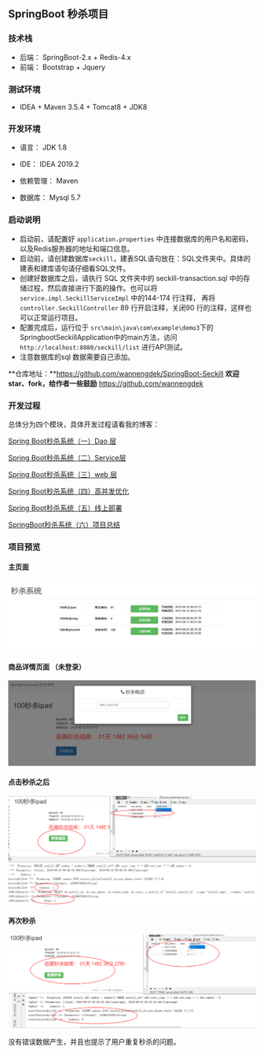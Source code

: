 ## SpringBoot 秒杀项目

### **技术栈**

- 后端： SpringBoot-2.x + Redis-4.x 
- 前端： Bootstrap + Jquery

### **测试环境**

- IDEA + Maven 3.5.4 + Tomcat8 + JDK8

### 开发环境

- 语言： JDK 1.8

- IDE： IDEA 2019.2

- 依赖管理： Maven

- 数据库： Mysql 5.7

### **启动说明**

  - 启动前，请配置好 `application.properties` 中连接数据库的用户名和密码，以及Redis服务器的地址和端口信息。
  - 启动前，请创建数据库`seckill`，建表SQL语句放在：SQL文件夹中。具体的建表和建库语句请仔细看SQL文件。
  - 创建好数据库之后，请执行 SQL 文件夹中的 seckill-transaction.sql 中的存储过程，然后直接进行下面的操作。也可以将 `service.impl.SeckillServiceImpl` 中的144-174 行注释，
    再将 `controller.SeckillController` 89 行开启注释，关闭90 行的注释，这样也可以正常运行项目。
  - 配置完成后，运行位于 `src\main\java\com\example\demo3`下的SpringbootSeckillApplication中的main方法，访问 `http://localhost:8080/seckill/list` 进行API测试。
  - 注意数据库的sql 数据需要自己添加。

**仓库地址：**https://github.com/wannengdek/SpringBoot-Seckill
**欢迎star、fork，给作者一些鼓励** https://github.com/wannengdek

### 开发过程

总体分为四个模块，具体开发过程请看我的博客：

[Spring Boot秒杀系统（一）Dao 层](https://blog.csdn.net/qq_41852212/article/details/98884976)

[Spring Boot秒杀系统（二）Service层](https://blog.csdn.net/qq_41852212/article/details/98954619)

[Spring Boot秒杀系统（三）web 层](https://blog.csdn.net/qq_41852212/article/details/99111102) 

[Spring Boot秒杀系统（四）高并发优化](https://blog.csdn.net/qq_41852212/article/details/99111443)

[Spring Boot秒杀系统（五）线上部署](https://blog.csdn.net/qq_41852212/article/details/99409105)

[SpringBoot秒杀系统（六）项目总结](https://blog.csdn.net/qq_41852212/article/details/99475317)



### 项目预览

#### 主页面



![1](README.assets/1.png)



#### 商品详情页面 （未登录）

![2](README.assets/2.png)

#### 点击秒杀之后

![3](README.assets/3.png)

#### 再次秒杀

![4](README.assets/4.png)

没有错误数据产生，并且也提示了用户重复秒杀的问题。
